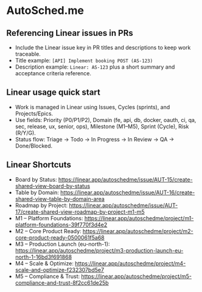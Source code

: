 # AutoSched.me

## Referencing Linear issues in PRs

- Include the Linear issue key in PR titles and descriptions to keep work traceable.
- Title example: `[API] Implement booking POST (AS-123)`
- Description example: `Linear: AS-123` plus a short summary and acceptance criteria reference.

## Linear usage quick start

- Work is managed in Linear using Issues, Cycles (sprints), and Projects/Epics.
- Use fields: Priority (P0/P1/P2), Domain (fe, api, db, docker, oauth, ci, qa, sec, release, ux, senior, ops), Milestone (M1–M5), Sprint (Cycle), Risk (R/Y/G).
- Status flow: Triage → Todo → In Progress → In Review → QA → Done/Blocked.


<!-- Linear: AUT-5 -->

## Linear Shortcuts

- Board by Status: https://linear.app/autoschedme/issue/AUT-15/create-shared-view-board-by-status
- Table by Domain: https://linear.app/autoschedme/issue/AUT-16/create-shared-view-table-by-domain-area
- Roadmap by Project: https://linear.app/autoschedme/issue/AUT-17/create-shared-view-roadmap-by-project-m1-m5
- M1 – Platform Foundations: https://linear.app/autoschedme/project/m1-platform-foundations-39f770f3d4e2
- M2 – Core Product Ready: https://linear.app/autoschedme/project/m2-core-product-ready-0500061f5a68
- M3 – Production Launch (eu-north-1): https://linear.app/autoschedme/project/m3-production-launch-eu-north-1-16bd3f691868
- M4 – Scale & Optimize: https://linear.app/autoschedme/project/m4-scale-and-optimize-f232307bd5e7
- M5 – Compliance & Trust: https://linear.app/autoschedme/project/m5-compliance-and-trust-8f2cc61de25b
